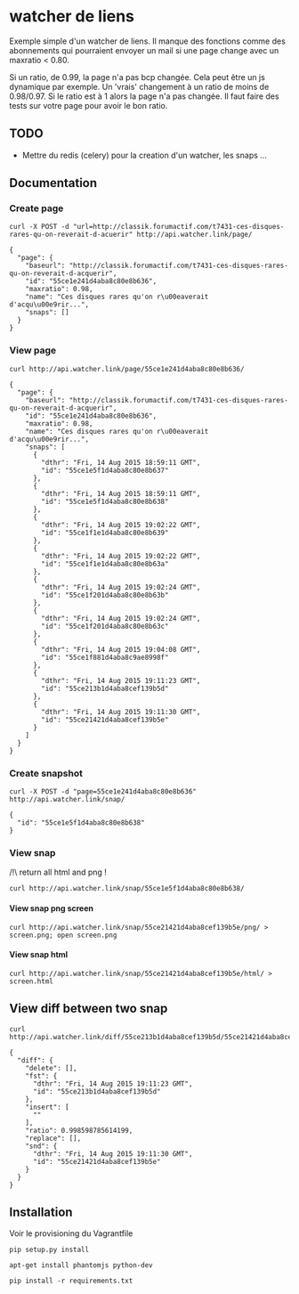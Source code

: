 # watcher de liens

Exemple simple d'un watcher de liens. Il manque des fonctions comme des abonnements 
qui pourraient envoyer un mail si une page change avec un maxratio < 0.80.

Si un ratio, de 0.99, la page n'a pas bcp changée. Cela peut être un js dynamique par exemple.
Un 'vrais' changement à un ratio de moins de 0.98/0.97. Si le ratio est à 1 alors la page n'a pas changée.
Il faut faire des tests sur votre page pour avoir le bon ratio.

## TODO

- Mettre du redis (celery) pour la creation d'un watcher, les snaps ...

## Documentation

### Create page

```
curl -X POST -d "url=http://classik.forumactif.com/t7431-ces-disques-rares-qu-on-reverait-d-acuerir" http://api.watcher.link/page/
```

```
{
  "page": {
    "baseurl": "http://classik.forumactif.com/t7431-ces-disques-rares-qu-on-reverait-d-acquerir", 
    "id": "55ce1e241d4aba8c80e8b636", 
    "maxratio": 0.98, 
    "name": "Ces disques rares qu'on r\u00eaverait d'acqu\u00e9rir...", 
    "snaps": []
  }
}
```

### View page

```
curl http://api.watcher.link/page/55ce1e241d4aba8c80e8b636/
```

```
{
  "page": {
    "baseurl": "http://classik.forumactif.com/t7431-ces-disques-rares-qu-on-reverait-d-acquerir", 
    "id": "55ce1e241d4aba8c80e8b636", 
    "maxratio": 0.98, 
    "name": "Ces disques rares qu'on r\u00eaverait d'acqu\u00e9rir...", 
    "snaps": [
      {
        "dthr": "Fri, 14 Aug 2015 18:59:11 GMT", 
        "id": "55ce1e5f1d4aba8c80e8b637"
      }, 
      {
        "dthr": "Fri, 14 Aug 2015 18:59:11 GMT", 
        "id": "55ce1e5f1d4aba8c80e8b638"
      }, 
      {
        "dthr": "Fri, 14 Aug 2015 19:02:22 GMT", 
        "id": "55ce1f1e1d4aba8c80e8b639"
      }, 
      {
        "dthr": "Fri, 14 Aug 2015 19:02:22 GMT", 
        "id": "55ce1f1e1d4aba8c80e8b63a"
      }, 
      {
        "dthr": "Fri, 14 Aug 2015 19:02:24 GMT", 
        "id": "55ce1f201d4aba8c80e8b63b"
      }, 
      {
        "dthr": "Fri, 14 Aug 2015 19:02:24 GMT", 
        "id": "55ce1f201d4aba8c80e8b63c"
      }, 
      {
        "dthr": "Fri, 14 Aug 2015 19:04:08 GMT", 
        "id": "55ce1f881d4aba8c9ae8998f"
      }, 
      {
        "dthr": "Fri, 14 Aug 2015 19:11:23 GMT", 
        "id": "55ce213b1d4aba8cef139b5d"
      }, 
      {
        "dthr": "Fri, 14 Aug 2015 19:11:30 GMT", 
        "id": "55ce21421d4aba8cef139b5e"
      }
    ]
  }
}
```

### Create snapshot

```
curl -X POST -d "page=55ce1e241d4aba8c80e8b636" http://api.watcher.link/snap/
```

```
{
  "id": "55ce1e5f1d4aba8c80e8b638"
}
```

### View snap

/!\ return all html and png ! 

```
curl http://api.watcher.link/snap/55ce1e5f1d4aba8c80e8b638/
```

#### View snap png screen

```
curl http://api.watcher.link/snap/55ce21421d4aba8cef139b5e/png/ > screen.png; open screen.png
```

#### View snap html 

```
curl http://api.watcher.link/snap/55ce21421d4aba8cef139b5e/html/ > screen.html
```

## View diff between two snap

```
curl http://api.watcher.link/diff/55ce213b1d4aba8cef139b5d/55ce21421d4aba8cef139b5e/
```

```
{
  "diff": {
    "delete": [], 
    "fst": {
      "dthr": "Fri, 14 Aug 2015 19:11:23 GMT", 
      "id": "55ce213b1d4aba8cef139b5d"
    }, 
    "insert": [
      ""
    ], 
    "ratio": 0.998598785614199, 
    "replace": [], 
    "snd": {
      "dthr": "Fri, 14 Aug 2015 19:11:30 GMT", 
      "id": "55ce21421d4aba8cef139b5e"
    }
  }
}
```

## Installation

Voir le provisioning du Vagrantfile

```
pip setup.py install
```

```
apt-get install phantomjs python-dev
```

```
pip install -r requirements.txt 
```